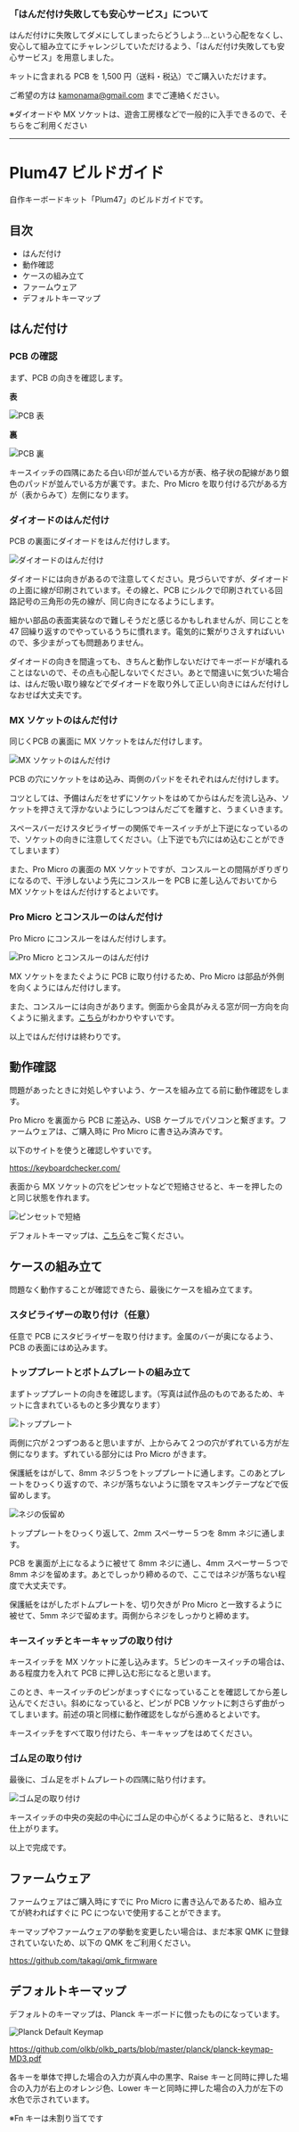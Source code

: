 ### 「はんだ付け失敗しても安心サービス」について

はんだ付けに失敗してダメにしてしまったらどうしよう…という心配をなくし、安心して組み立てにチャレンジしていただけるよう、「はんだ付け失敗しても安心サービス」を用意しました。

キットに含まれる PCB を 1,500 円（送料・税込）でご購入いただけます。

ご希望の方は kamonama@gmail.com までご連絡ください。

※ダイオードや MX ソケットは、遊舎工房様などで一般的に入手できるので、そちらをご利用ください

---

# Plum47 ビルドガイド

自作キーボードキット「Plum47」のビルドガイドです。

## 目次

- はんだ付け
- 動作確認
- ケースの組み立て
- ファームウェア
- デフォルトキーマップ

## はんだ付け

### PCB の確認

まず、PCB の向きを確認します。

**表**

![PCB 表](https://github.com/takagi/plum47_buildguide/raw/master/images/img01.jpg)

**裏**

![PCB 裏](https://github.com/takagi/plum47_buildguide/raw/master/images/img02.jpg)

キースイッチの四隅にあたる白い印が並んでいる方が表、格子状の配線があり銀色のパッドが並んでいる方が裏です。また、Pro Micro を取り付ける穴がある方が（表からみて）左側になります。

### ダイオードのはんだ付け

PCB の裏面にダイオードをはんだ付けします。

![ダイオードのはんだ付け](https://github.com/takagi/plum47_buildguide/raw/master/images/img03.jpg)

ダイオードには向きがあるので注意してください。見づらいですが、ダイオードの上面に線が印刷されています。その線と、PCB にシルクで印刷されている回路記号の三角形の先の線が、同じ向きになるようにします。

細かい部品の表面実装なので難しそうだと感じるかもしれませんが、同じことを 47 回繰り返すのでやっているうちに慣れます。電気的に繋がりさえすればいいので、多少まがっても問題ありません。

ダイオードの向きを間違っても、きちんと動作しないだけでキーボードが壊れることはないので、その点も心配しないでください。あとで間違いに気づいた場合は、はんだ吸い取り線などでダイオードを取り外して正しい向きにはんだ付けしなおせば大丈夫です。

### MX ソケットのはんだ付け

同じくPCB の裏面に MX ソケットをはんだ付けします。

![MX ソケットのはんだ付け](https://github.com/takagi/plum47_buildguide/raw/master/images/img04.jpg)

PCB の穴にソケットをはめ込み、両側のパッドをそれぞれはんだ付けします。

コツとしては、予備はんだをせずにソケットをはめてからはんだを流し込み、ソケットを押さえて浮かないようにしつつはんだごてを離すと、うまくいきます。

スペースバーだけスタビライザーの関係でキースイッチが上下逆になっているので、ソケットの向きに注意してください。（上下逆でも穴にはめ込むことができてしまいます）

また、Pro Micro の裏面の MX ソケットですが、コンスルーとの間隔がぎりぎりになるので、干渉しないよう先にコンスルーを PCB に差し込んでおいてから MX ソケットをはんだ付けするとよいです。

### Pro Micro とコンスルーのはんだ付け

Pro Micro にコンスルーをはんだ付けします。

![Pro Micro とコンスルーのはんだ付け](https://github.com/takagi/plum47_buildguide/raw/master/images/img05.jpg)

MX ソケットをまたぐように PCB に取り付けるため、Pro Micro は部品が外側を向くようにはんだ付けします。

また、コンスルーには向きがあります。側面から金具がみえる窓が同一方向を向くように揃えます。[こちら](https://biacco42.hatenablog.com/entry/2019/08/10/185624#%E3%82%B3%E3%83%B3%E3%82%B9%E3%83%AB%E3%83%BC%E3%81%AE%E5%9B%BA%E5%AE%9A%E6%96%B9%E5%90%91)がわかりやすいです。

以上ではんだ付けは終わりです。

## 動作確認

問題があったときに対処しやすいよう、ケースを組み立てる前に動作確認をします。

Pro Micro を裏面から PCB に差込み、USB ケーブルでパソコンと繋ぎます。ファームウェアは、ご購入時に Pro Micro に書き込み済みです。

以下のサイトを使うと確認しやすいです。

https://keyboardchecker.com/

表面から MX ソケットの穴をピンセットなどで短絡させると、キーを押したのと同じ状態を作れます。

![ピンセットで短絡](https://github.com/takagi/plum47_buildguide/raw/master/images/img06.jpg)

デフォルトキーマップは、[こちら](#%E3%83%87%E3%83%95%E3%82%A9%E3%83%AB%E3%83%88%E3%82%AD%E3%83%BC%E3%83%9E%E3%83%83%E3%83%97)をご覧ください。

## ケースの組み立て

問題なく動作することが確認できたら、最後にケースを組み立てます。

### スタビライザーの取り付け（任意）

任意で PCB にスタビライザーを取り付けます。金属のバーが奥になるよう、PCB の表面にはめ込みます。

### トッププレートとボトムプレートの組み立て

まずトッププレートの向きを確認します。（写真は試作品のものであるため、キットに含まれているものと多少異なります）

![トッププレート](https://github.com/takagi/plum47_buildguide/raw/master/images/img07.jpg)

両側に穴が２つずつあると思いますが、上からみて２つの穴がずれている方が左側になります。ずれている部分には Pro Micro がきます。

保護紙をはがして、8mm ネジ５つをトッププレートに通します。このあとプレートをひっくり返すので、ネジが落ちないように頭をマスキングテープなどで仮留めします。

![ネジの仮留め](https://github.com/takagi/plum47_buildguide/raw/master/images/img08.jpg)

トッププレートをひっくり返して、2mm スペーサー５つを 8mm ネジに通します。

PCB を裏面が上になるように被せて 8mm ネジに通し、4mm スペーサー５つで 8mm ネジを留めます。あとでしっかり締めるので、ここではネジが落ちない程度で大丈夫です。

保護紙をはがしたボトムプレートを、切り欠きが Pro Micro と一致するように被せて、5mm ネジで留めます。両側からネジをしっかりと締めます。

### キースイッチとキーキャップの取り付け

キースイッチを MX ソケットに差し込みます。５ピンのキースイッチの場合は、ある程度力を入れて PCB に押し込む形になると思います。

このとき、キースイッチのピンがまっすぐになっていることを確認してから差し込んでください。斜めになっていると、ピンが PCB ソケットに刺さらず曲がってしまいます。前述の項と同様に動作確認をしながら進めるとよいです。

キースイッチをすべて取り付けたら、キーキャップをはめてください。

### ゴム足の取り付け

最後に、ゴム足をボトムプレートの四隅に貼り付けます。

![ゴム足の取り付け](https://github.com/takagi/plum47_buildguide/raw/master/images/img09.jpg)

キースイッチの中央の突起の中心にゴム足の中心がくるように貼ると、きれいに仕上がります。

以上で完成です。

## ファームウェア

ファームウェアはご購入時にすでに Pro Micro に書き込んであるため、組み立てが終わればすぐに PC につないで使用することができます。

キーマップやファームウェアの挙動を変更したい場合は、まだ本家 QMK に登録されていないため、以下の QMK をご利用ください。

https://github.com/takagi/qmk_firmware

## デフォルトキーマップ

デフォルトのキーマップは、Planck キーボードに倣ったものになっています。

![Planck Default Keymap](https://github.com/takagi/plum47_buildguide/raw/master/images/img10.jpg)

https://github.com/olkb/olkb_parts/blob/master/planck/planck-keymap-MD3.pdf

各キーを単体で押した場合の入力が真ん中の黒字、Raise キーと同時に押した場合の入力が右上のオレンジ色、Lower キーと同時に押した場合の入力が左下の水色で示されています。

※Fn キーは未割り当てです
